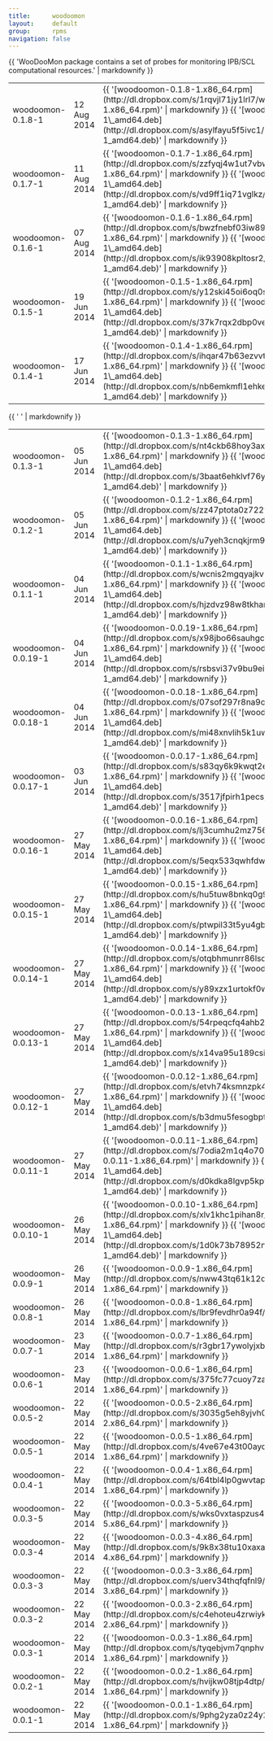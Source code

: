 ```yaml
---
title:      woodoomon
layout:     default
group:      rpms
navigation: false
---
```


<div class="bs-docs-section" markdown="1">
    <div class="row">
        <div class="col-lg-6">
            <div class="bs-component">
                <table class="table table-striped table-hover">
                    <thead>
                    {{ 'WooDooMon package contains a set of probes for monitoring IPB/SCL computational resources.' | markdownify }}
                    </thead>
                    <tbody>
                      <tr>
                        <td>woodoomon-0.1.8-1</td>
                        <td>12 Aug 2014</td>
                        <td>
                            {{ '[woodoomon-0.1.8-1.x86_64.rpm](http://dl.dropbox.com/s/1rqvjl71jy1lrl7/woodoomon-0.1.8-1.x86_64.rpm)' | markdownify }}
                            {{ '[woodoomon\_0.1.8-1\_amd64.deb](http://dl.dropbox.com/s/asylfayu5f5ivc1/woodoomon_0.1.8-1_amd64.deb)' | markdownify }}
                        </td>
                      </tr>
                      <tr>
                        <td>woodoomon-0.1.7-1</td>
                        <td>11 Aug 2014</td>
                        <td>
                            {{ '[woodoomon-0.1.7-1.x86_64.rpm](http://dl.dropbox.com/s/zzfyqj4w1ut7vbw/woodoomon-0.1.7-1.x86_64.rpm)' | markdownify }}
                            {{ '[woodoomon\_0.1.7-1\_amd64.deb](http://dl.dropbox.com/s/vd9ff1iq71vglkz/woodoomon_0.1.7-1_amd64.deb)' | markdownify }}
                        </td>
                      </tr>
                      <tr>
                        <td>woodoomon-0.1.6-1</td>
                        <td>07 Aug 2014</td>
                        <td>
                            {{ '[woodoomon-0.1.6-1.x86_64.rpm](http://dl.dropbox.com/s/bwzfnebf03iw89r/woodoomon-0.1.6-1.x86_64.rpm)' | markdownify }}
                            {{ '[woodoomon\_0.1.6-1\_amd64.deb](http://dl.dropbox.com/s/ik93908kpltosr2/woodoomon_0.1.6-1_amd64.deb)' | markdownify }}
                        </td>
                      </tr>
                      <tr>
                        <td>woodoomon-0.1.5-1</td>
                        <td>19 Jun 2014</td>
                        <td>
                            {{ '[woodoomon-0.1.5-1.x86_64.rpm](http://dl.dropbox.com/s/y12ski45oi6oq0s/woodoomon-0.1.5-1.x86_64.rpm)' | markdownify }}
                            {{ '[woodoomon\_0.1.5-1\_amd64.deb](http://dl.dropbox.com/s/37k7rqx2dbp0vee/woodoomon_0.1.5-1_amd64.deb)' | markdownify }}
                        </td>
                      </tr>
                      <tr>
                        <td>woodoomon-0.1.4-1</td>
                        <td>17 Jun 2014</td>
                        <td>
                            {{ '[woodoomon-0.1.4-1.x86_64.rpm](http://dl.dropbox.com/s/ihqar47b63ezvvt/woodoomon-0.1.4-1.x86_64.rpm)' | markdownify }}
                            {{ '[woodoomon\_0.1.4-1\_amd64.deb](http://dl.dropbox.com/s/nb6emkmfl1ehke5/woodoomon_0.1.4-1_amd64.deb)' | markdownify }}
                        </td>
                      </tr>
                    </tbody>
                </table>
            </div>
        </div>
        <div class="col-lg-6">
            <div class="bs-component">
                <table class="table table-striped table-hover">
                    <thead>
                    {{ '&nbsp;' | markdownify }}
                    </thead>
                    <tbody>
                      <tr>
                        <td>woodoomon-0.1.3-1</td>
                        <td>05 Jun 2014</td>
                        <td>
                            {{ '[woodoomon-0.1.3-1.x86_64.rpm](http://dl.dropbox.com/s/nt4ckb68hoy3axe/woodoomon-0.1.3-1.x86_64.rpm)' | markdownify }}
                            {{ '[woodoomon\_0.1.3-1\_amd64.deb](http://dl.dropbox.com/s/3baat6ehklvf76y/woodoomon_0.1.3-1_amd64.deb)' | markdownify }}
                        </td>
                      </tr>
                      <tr>
                        <td>woodoomon-0.1.2-1</td>
                        <td>05 Jun 2014</td>
                        <td>
                            {{ '[woodoomon-0.1.2-1.x86_64.rpm](http://dl.dropbox.com/s/zz47ptota0z722y/woodoomon-0.1.2-1.x86_64.rpm)' | markdownify }}
                            {{ '[woodoomon\_0.1.2-1\_amd64.deb](http://dl.dropbox.com/s/u7yeh3cnqkjrm99/woodoomon_0.1.2-1_amd64.deb)' | markdownify }}
                        </td>
                      </tr>
                      <tr>
                        <td>woodoomon-0.1.1-1</td>
                        <td>04 Jun 2014</td>
                        <td>
                            {{ '[woodoomon-0.1.1-1.x86_64.rpm](http://dl.dropbox.com/s/wcnis2mgqyajkv0/woodoomon-0.1.1-1.x86_64.rpm)' | markdownify }}
                            {{ '[woodoomon\_0.1.1-1\_amd64.deb](http://dl.dropbox.com/s/hjzdvz98w8tkham/woodoomon_0.1.1-1_amd64.deb)' | markdownify }}
                        </td>
                      </tr>
                      <tr>
                        <td>woodoomon-0.0.19-1</td>
                        <td>04 Jun 2014</td>
                        <td>
                            {{ '[woodoomon-0.0.19-1.x86_64.rpm](http://dl.dropbox.com/s/x98jbo66sauhgcg/woodoomon-0.0.19-1.x86_64.rpm)' | markdownify }}
                            {{ '[woodoomon\_0.0.19-1\_amd64.deb](http://dl.dropbox.com/s/rsbsvi37v9bu9ei/woodoomon_0.0.19-1_amd64.deb)' | markdownify }}
                        </td>
                      </tr>
                      <tr>
                        <td>woodoomon-0.0.18-1</td>
                        <td>04 Jun 2014</td>
                        <td>
                            {{ '[woodoomon-0.0.18-1.x86_64.rpm](http://dl.dropbox.com/s/07sof297r8na9oe/woodoomon-0.0.18-1.x86_64.rpm)' | markdownify }}
                            {{ '[woodoomon\_0.0.18-1\_amd64.deb](http://dl.dropbox.com/s/mi48xnvlih5k1uw/woodoomon_0.0.18-1_amd64.deb)' | markdownify }}
                        </td>
                      </tr>
                      <tr>
                        <td>woodoomon-0.0.17-1</td>
                        <td>03 Jun 2014</td>
                        <td>
                            {{ '[woodoomon-0.0.17-1.x86_64.rpm](http://dl.dropbox.com/s/s83qy6k9kwqt2ey/woodoomon-0.0.17-1.x86_64.rpm)' | markdownify }}
                            {{ '[woodoomon\_0.0.17-1\_amd64.deb](http://dl.dropbox.com/s/3517jfpirh1pecs/woodoomon_0.0.17-1_amd64.deb)' | markdownify }}
                        </td>
                      </tr>
                      <tr>
                        <td>woodoomon-0.0.16-1</td>
                        <td>27 May 2014</td>
                        <td>
                            {{ '[woodoomon-0.0.16-1.x86_64.rpm](http://dl.dropbox.com/s/lj3cumhu2mz756v/woodoomon-0.0.16-1.x86_64.rpm)' | markdownify }}
                            {{ '[woodoomon\_0.0.16-1\_amd64.deb](http://dl.dropbox.com/s/5eqx533qwhfdwg2/woodoomon_0.0.16-1_amd64.deb)' | markdownify }}
                        </td>
                      </tr>
                      <tr>
                        <td>woodoomon-0.0.15-1</td>
                        <td>27 May 2014</td>
                        <td>
                            {{ '[woodoomon-0.0.15-1.x86_64.rpm](http://dl.dropbox.com/s/hu5tuw8bnkq0g92/woodoomon-0.0.15-1.x86_64.rpm)' | markdownify }}
                            {{ '[woodoomon\_0.0.15-1\_amd64.deb](http://dl.dropbox.com/s/ptwpil33t5yu4gb/woodoomon_0.0.15-1_amd64.deb)' | markdownify }}
                        </td>
                      </tr>
                      <tr>
                        <td>woodoomon-0.0.14-1</td>
                        <td>27 May 2014</td>
                        <td>
                            {{ '[woodoomon-0.0.14-1.x86_64.rpm](http://dl.dropbox.com/s/otqbhmunrr86lsd/woodoomon-0.0.14-1.x86_64.rpm)' | markdownify }}
                            {{ '[woodoomon\_0.0.14-1\_amd64.deb](http://dl.dropbox.com/s/y89xzx1urtokf0w/woodoomon_0.0.14-1_amd64.deb)' | markdownify }}
                        </td>
                      </tr>
                      <tr>
                        <td>woodoomon-0.0.13-1</td>
                        <td>27 May 2014</td>
                        <td>
                            {{ '[woodoomon-0.0.13-1.x86_64.rpm](http://dl.dropbox.com/s/54rpeqcfq4ahb2u/woodoomon-0.0.13-1.x86_64.rpm)' | markdownify }}
                            {{ '[woodoomon\_0.0.13-1\_amd64.deb](http://dl.dropbox.com/s/x14va95u189csi1/woodoomon_0.0.13-1_amd64.deb)' | markdownify }}
                        </td>
                      </tr>
                      <tr>
                        <td>woodoomon-0.0.12-1</td>
                        <td>27 May 2014</td>
                        <td>
                            {{ '[woodoomon-0.0.12-1.x86_64.rpm](http://dl.dropbox.com/s/etvh74ksmnzpk4i/woodoomon-0.0.12-1.x86_64.rpm)' | markdownify }}
                            {{ '[woodoomon\_0.0.12-1\_amd64.deb](http://dl.dropbox.com/s/b3dmu5fesogbpfv/woodoomon_0.0.12-1_amd64.deb)' | markdownify }}
                        </td>
                      </tr>
                      <tr>
                        <td>woodoomon-0.0.11-1</td>
                        <td>27 May 2014</td>
                        <td>
                            {{ '[woodoomon-0.0.11-1.x86_64.rpm](http://dl.dropbox.com/s/7odia2m1q4o7022/woodoomon-0.0.11-1.x86_64.rpm)' | markdownify }}
                            {{ '[woodoomon\_0.0.11-1\_amd64.deb](http://dl.dropbox.com/s/d0kdka8lgvp5kpy/woodoomon_0.0.11-1_amd64.deb)' | markdownify }}
                        </td>
                      </tr>
                      <tr>
                        <td>woodoomon-0.0.10-1</td>
                        <td>26 May 2014</td>
                        <td>
                            {{ '[woodoomon-0.0.10-1.x86_64.rpm](http://dl.dropbox.com/s/xlv1khc1pihan8r/woodoomon-0.0.10-1.x86_64.rpm)' | markdownify }}
                            {{ '[woodoomon\_0.0.10-1\_amd64.deb](http://dl.dropbox.com/s/1d0k73b78952ns8/woodoomon_0.0.10-1_amd64.deb)' | markdownify }}
                        </td>
                      </tr>
                      <tr>
                        <td>woodoomon-0.0.9-1</td>
                        <td>26 May 2014</td>
                        <td>
                            {{ '[woodoomon-0.0.9-1.x86_64.rpm](http://dl.dropbox.com/s/nww43tq61k12dcb/woodoomon-0.0.9-1.x86_64.rpm)' | markdownify }}
                        </td>
                      </tr>
                      <tr>
                        <td>woodoomon-0.0.8-1</td>
                        <td>26 May 2014</td>
                        <td>
                            {{ '[woodoomon-0.0.8-1.x86_64.rpm](http://dl.dropbox.com/s/lbr9fevdhr0a94f/woodoomon-0.0.8-1.x86_64.rpm)' | markdownify }}
                        </td>
                      </tr>
                      <tr>
                        <td>woodoomon-0.0.7-1</td>
                        <td>23 May 2014</td>
                        <td>
                            {{ '[woodoomon-0.0.7-1.x86_64.rpm](http://dl.dropbox.com/s/r3gbr17ywolyjxb/woodoomon-0.0.7-1.x86_64.rpm)' | markdownify }}
                        </td>
                      </tr>
                      <tr>
                        <td>woodoomon-0.0.6-1</td>
                        <td>23 May 2014</td>
                        <td>
                            {{ '[woodoomon-0.0.6-1.x86_64.rpm](http://dl.dropbox.com/s/375fc77cuoy7zaf/woodoomon-0.0.6-1.x86_64.rpm)' | markdownify }}
                        </td>
                      </tr>
                      <tr>
                        <td>woodoomon-0.0.5-2</td>
                        <td>22 May 2014</td>
                        <td>
                            {{ '[woodoomon-0.0.5-2.x86_64.rpm](http://dl.dropbox.com/s/3035g5eh8yjvh0b/woodoomon-0.0.5-2.x86_64.rpm)' | markdownify }}
                        </td>
                      </tr>
                      <tr>
                        <td>woodoomon-0.0.5-1</td>
                        <td>22 May 2014</td>
                        <td>
                            {{ '[woodoomon-0.0.5-1.x86_64.rpm](http://dl.dropbox.com/s/4ve67e43t00aycq/woodoomon-0.0.5-1.x86_64.rpm)' | markdownify }}
                        </td>
                      </tr>
                      <tr>
                        <td>woodoomon-0.0.4-1</td>
                        <td>22 May 2014</td>
                        <td>
                            {{ '[woodoomon-0.0.4-1.x86_64.rpm](http://dl.dropbox.com/s/64tbl4lp0gwvtap/woodoomon-0.0.4-1.x86_64.rpm)' | markdownify }}
                        </td>
                      </tr>
                      <tr>
                        <td>woodoomon-0.0.3-5</td>
                        <td>22 May 2014</td>
                        <td>
                            {{ '[woodoomon-0.0.3-5.x86_64.rpm](http://dl.dropbox.com/s/wks0vxtaspzus48/woodoomon-0.0.3-5.x86_64.rpm)' | markdownify }}
                        </td>
                      </tr>
                      <tr>
                        <td>woodoomon-0.0.3-4</td>
                        <td>22 May 2014</td>
                        <td>
                            {{ '[woodoomon-0.0.3-4.x86_64.rpm](http://dl.dropbox.com/s/9k8x38tu10xaxa6/woodoomon-0.0.3-4.x86_64.rpm)' | markdownify }}
                        </td>
                      </tr>
                      <tr>
                        <td>woodoomon-0.0.3-3</td>
                        <td>22 May 2014</td>
                        <td>
                            {{ '[woodoomon-0.0.3-3.x86_64.rpm](http://dl.dropbox.com/s/uerv34thqfqfnl9/woodoomon-0.0.3-3.x86_64.rpm)' | markdownify }}
                        </td>
                      </tr>
                      <tr>
                        <td>woodoomon-0.0.3-2</td>
                        <td>22 May 2014</td>
                        <td>
                            {{ '[woodoomon-0.0.3-2.x86_64.rpm](http://dl.dropbox.com/s/c4ehoteu4zrwiyk/woodoomon-0.0.3-2.x86_64.rpm)' | markdownify }}
                        </td>
                      </tr>
                      <tr>
                        <td>woodoomon-0.0.3-1</td>
                        <td>22 May 2014</td>
                        <td>
                            {{ '[woodoomon-0.0.3-1.x86_64.rpm](http://dl.dropbox.com/s/tyqebjvm7qnphv3/woodoomon-0.0.3-1.x86_64.rpm)' | markdownify }}
                        </td>
                      </tr>
                      <tr>
                        <td>woodoomon-0.0.2-1</td>
                        <td>22 May 2014</td>
                        <td>
                            {{ '[woodoomon-0.0.2-1.x86_64.rpm](http://dl.dropbox.com/s/hvijkw08tjp4dtp/woodoomon-0.0.2-1.x86_64.rpm)' | markdownify }}
                        </td>
                      </tr>
                      <tr>
                        <td>woodoomon-0.0.1-1</td>
                        <td>22 May 2014</td>
                        <td>
                            {{ '[woodoomon-0.0.1-1.x86_64.rpm](http://dl.dropbox.com/s/9phg2yza0z24y2m/woodoomon-0.0.1-1.x86_64.rpm)' | markdownify }}
                        </td>
                      </tr>
                    </tbody>
                </table>
            </div>
        </div>
    </div>
</div>
